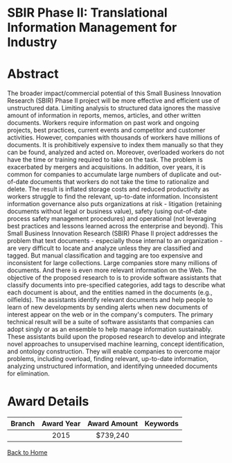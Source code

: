 
SBIR Phase II: Translational Information Management for Industry
================================================================

# Abstract


The broader impact/commercial potential of this Small Business Innovation Research (SBIR) Phase II project will be more effective and efficient use of unstructured data. Limiting analysis to structured data ignores the massive amount of information in reports, memos, articles, and other written documents. Workers require information on past work and ongoing projects, best practices, current events and competitor and customer activities. However, companies with thousands of workers have millions of documents. It is prohibitively expensive to index them manually so that they can be found, analyzed and acted on. Moreover, overloaded workers do not have the time or training required to take on the task. The problem is exacerbated by mergers and acquisitions. In addition, over years, it is common for companies to accumulate large numbers of duplicate and out-of-date documents that workers do not take the time to rationalize and delete. The result is inflated storage costs and reduced productivity as workers struggle to find the relevant, up-to-date information. Inconsistent information governance also puts organizations at risk - litigation (retaining documents without legal or business value), safety (using out-of-date process safety management procedures) and operational (not leveraging best practices and lessons learned across the enterprise and beyond). This Small Business Innovation Research (SBIR) Phase II project addresses the problem that text documents - especially those internal to an organization - are very difficult to locate and analyze unless they are classified and tagged. But manual classification and tagging are too expensive and inconsistent for large collections. Large companies store many millions of documents. And there is even more relevant information on the Web. The objective of the proposed research to is to provide software assistants that classify documents into pre-specified categories, add tags to describe what each document is about, and the entities named in the documents (e.g., oilfields). The assistants identify relevant documents and help people to learn of new developments by sending alerts when new documents of interest appear on the web or in the company's computers. The primary technical result will be a suite of software assistants that companies can adopt singly or as an ensemble to help manage information sustainably. These assistants build upon the proposed research to develop and integrate novel approaches to unsupervised machine learning, concept identification, and ontology construction. They will enable companies to overcome major problems, including overload, finding relevant, up-to-date information, analyzing unstructured information, and identifying unneeded documents for elimination.  

# Award Details

|Branch|Award Year|Award Amount|Keywords|
| :---: | :---: | :---: | :---: |
||2015|$739,240||
  
  


[Back to Home](https://github.com/chrischow/dod_sbir_awards/JT/#203)
